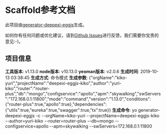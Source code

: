 # Scaffold参考文档

此项目由[generator-deepexi-eggjs](https://github.com/deepexi/generator-deepexi-eggjs)生成。

如何你有任何问题或优化建议，请到[Github Issues](https://github.com/deepexi/generator-deepexi-eggjs/issues)进行反馈，我们需要你宝贵的意见:-)。

## 项目信息

**工具版本**: v1.13.0
**node版本**: v10.13.0
**yeoman版本**: v2.0.6
**生成时间**: 2019-10-13 03:38:45
**生成方式**: 命令模式
**生成参数**: {"orgName":"kiko-yuri","projectName":"deepexi-eggjs-kiko","author":"yuri-kiko","router":"router-plus","db":"mongo","configservice":"apollo","apm":"skywalking","swServers":"172.168.0.1:11800","mode":"command","version":"1.13.0","conditions":{"router-plus":true,"apollo":true},"dependencies":{"utils":true,"eureka":true,"swagger":true,"tx":true}}
**生成命令**: yo generator-deepexi-eggjs -c --orgName=kiko-yuri --projectName=deepexi-eggjs-kiko --author=yuri-kiko --router=router-plus --db=mongo --configservice=apollo --apm=skywalking --swServers=172.168.0.1:11800
